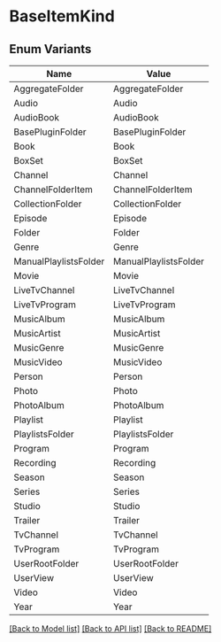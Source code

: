 # BaseItemKind

## Enum Variants

| Name | Value |
|---- | -----|
| AggregateFolder | AggregateFolder |
| Audio | Audio |
| AudioBook | AudioBook |
| BasePluginFolder | BasePluginFolder |
| Book | Book |
| BoxSet | BoxSet |
| Channel | Channel |
| ChannelFolderItem | ChannelFolderItem |
| CollectionFolder | CollectionFolder |
| Episode | Episode |
| Folder | Folder |
| Genre | Genre |
| ManualPlaylistsFolder | ManualPlaylistsFolder |
| Movie | Movie |
| LiveTvChannel | LiveTvChannel |
| LiveTvProgram | LiveTvProgram |
| MusicAlbum | MusicAlbum |
| MusicArtist | MusicArtist |
| MusicGenre | MusicGenre |
| MusicVideo | MusicVideo |
| Person | Person |
| Photo | Photo |
| PhotoAlbum | PhotoAlbum |
| Playlist | Playlist |
| PlaylistsFolder | PlaylistsFolder |
| Program | Program |
| Recording | Recording |
| Season | Season |
| Series | Series |
| Studio | Studio |
| Trailer | Trailer |
| TvChannel | TvChannel |
| TvProgram | TvProgram |
| UserRootFolder | UserRootFolder |
| UserView | UserView |
| Video | Video |
| Year | Year |


[[Back to Model list]](../README.md#documentation-for-models) [[Back to API list]](../README.md#documentation-for-api-endpoints) [[Back to README]](../README.md)


